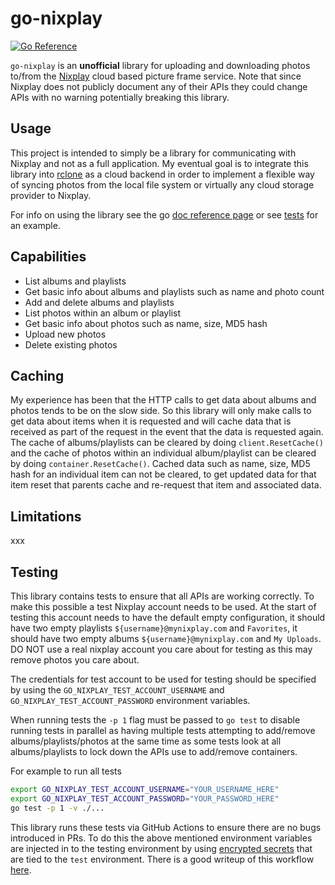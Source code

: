 # go-nixplay
[![Go Reference](https://pkg.go.dev/badge/github.com/anitschke/go-nixplay.svg)](https://pkg.go.dev/github.com/anitschke/go-nixplay)

`go-nixplay` is an **unofficial** library for uploading and downloading photos to/from the [Nixplay](https://www.nixplay.com/) cloud based picture frame service. Note that since Nixplay does not publicly document any of their APIs they could change APIs with no warning potentially breaking this library. 

## Usage
This project is intended to simply be a library for communicating with Nixplay and not as a full application. My eventual goal is to integrate this library into [rclone](https://rclone.org/) as a cloud backend in order to implement a flexible way of syncing photos from the local file system or virtually any cloud storage provider to Nixplay.

For info on using the library see the go [doc reference page](https://pkg.go.dev/github.com/anitschke/go-nixplay) or see [tests](./deafult_client_test.go) for an example.

## Capabilities
* List albums and playlists
* Get basic info about albums and playlists such as name and photo count
* Add and delete albums and playlists
* List photos within an album or playlist
* Get basic info about photos such as name, size, MD5 hash
* Upload new photos
* Delete existing photos

## Caching
My experience has been that the HTTP calls to get data about albums and photos tends to be on the slow side. So this library will only make calls to get data about items when it is requested and will cache data that is received as part of the request in the event that the data is requested again. The cache of albums/playlists can be cleared by doing `client.ResetCache()` and the cache of photos within an individual album/playlist can be cleared by doing `container.ResetCache()`. Cached data such as name, size, MD5 hash for an individual item can not be cleared, to get updated data for that item reset that parents cache and re-request that item and associated data.

## Limitations
xxx

## Testing
This library contains tests to ensure that all APIs are working correctly. To make this possible a test Nixplay account needs to be used. At the start of testing this account needs to have the default empty configuration, it should have two empty playlists `${username}@mynixplay.com` and `Favorites`, it should have two empty albums `${username}@mynixplay.com` and `My Uploads`. DO NOT use a real nixplay account you care about for testing as this may remove photos you care about.

The credentials for test account to be used for testing should be specified by using the `GO_NIXPLAY_TEST_ACCOUNT_USERNAME` and `GO_NIXPLAY_TEST_ACCOUNT_PASSWORD` environment variables.

When running tests the `-p 1` flag must be passed to `go test` to disable running tests in parallel as having multiple tests attempting to add/remove albums/playlists/photos at the same time as some tests look at all albums/playlists to lock down the APIs use to add/remove containers.

For example to run all tests
```bash
export GO_NIXPLAY_TEST_ACCOUNT_USERNAME="YOUR_USERNAME_HERE"
export GO_NIXPLAY_TEST_ACCOUNT_PASSWORD="YOUR_PASSWORD_HERE"
go test -p 1 -v ./...
```

This library runs these tests via GitHub Actions to ensure there are no bugs introduced in PRs. To do this the above mentioned environment variables are injected in to the testing environment by using [encrypted secrets](https://docs.github.com/en/actions/security-guides/encrypted-secrets#creating-encrypted-secrets-for-an-environment) that are tied to the `test` environment. There is a good writeup of this workflow [here](https://dev.to/petrsvihlik/using-environment-protection-rules-to-secure-secrets-when-building-external-forks-with-pullrequesttarget-hci).
